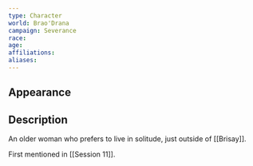 ```yaml
---
type: Character
world: Brao'Drana
campaign: Severance
race: 
age: 
affiliations: 
aliases:
---
```

## Appearance


## Description

An older woman who prefers to live in solitude, just outside of [[Brisay]].

First mentioned in [[Session 11]].